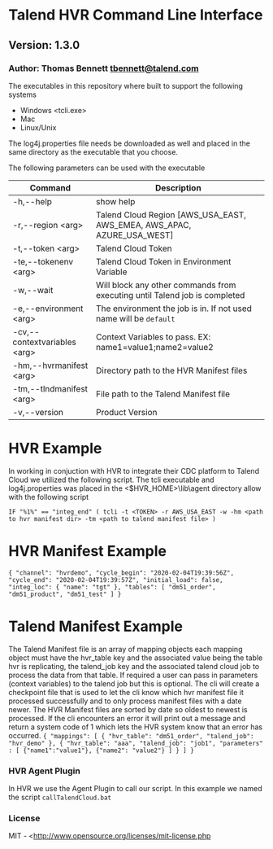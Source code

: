 # Talend HVR Command Line Interface #
## Version: 1.3.0 ##
### Author: Thomas Bennett <tbennett@talend.com> ###

The executables in this repository where built to support the following systems
* Windows <tcli.exe>
* Mac <tcli>
* Linux/Unix <tcli>

The log4j.properties file needs be downloaded as well and placed in the same directory
as the executable that you choose.

The following parameters can be used with the executable

| Command  | Description |
| --- | --- |
| -h,--help  | show help
| -r,--region \<arg> | Talend Cloud Region [AWS_USA_EAST, AWS_EMEA, AWS_APAC, AZURE_USA_WEST]
| -t,--token \<arg> | Talend Cloud Token
| -te,--tokenenv \<arg> | Talend Cloud Token in Environment Variable
| -w,--wait | Will block any other commands from executing until Talend job is completed
| -e,--environment \<arg> | The environment the job is in. If not used name will be `default`
| -cv,--contextvariables \<arg> | Context Variables to pass. EX: name1=value1;name2=value2
| -hm,--hvrmanifest \<arg> | Directory path to the HVR Manifest files
| -tm,--tlndmanifest \<arg> | File path to the Talend Manifest file
| -v,--version | Product Version



# HVR Example
In working in conjuction with HVR to integrate their CDC platform to Talend Cloud we utilized the following script. The tcli executable
and log4j.properties was placed in the <$HVR_HOME>\lib\agent directory allow with the following script

`IF "%1%" == "integ_end" (
  tcli -t <TOKEN> -r AWS_USA_EAST -w -hm <path to hvr manifest dir> -tm <path to talend manifest file>
 )`

# HVR Manifest Example
`
{
    "channel": "hvrdemo",
    "cycle_begin": "2020-02-04T19:39:56Z",
    "cycle_end": "2020-02-04T19:39:57Z",
    "initial_load": false,
    "integ_loc": {
        "name": "tgt"
    },
    "tables": [
        "dm51_order",
        "dm51_product",
        "dm51_test"
    ]
}
`

# Talend Manifest Example
The Talend Manifest file is an array of mapping objects each mapping object must have the hvr_table key and the associated value being the table hvr is replicating, the talend_job key and the associated talend cloud job to process the data from that table. If required a user can pass in parameters (context variables) to the talend job but this is optional.
The cli will create a checkpoint file that is used to let the cli know which hvr manifest file it processed successfully and to only process manifest files with a date newer. The HVR Manifest files are sorted by date so oldest to newest is processed. If the cli encounters an error it will print out a message and return a system code of 1 which lets the HVR system
know that an error has occurred. 
`
{
  "mappings": [
    {
        "hvr_table": "dm51_order",
        "talend_job": "hvr_demo"
    },
    {
      "hvr_table": "aaa",
      "talend_job": "job1",
      "parameters" : [
        {"name1":"value1"},
        {"name2": "value2"}
      ]
    }
  ]
}
`
### HVR Agent Plugin
In HVR we use the Agent Plugin to call our script. In this example we named the script `callTalendCloud.bat`

### License
MIT - <http://www.opensource.org/licenses/mit-license.php

